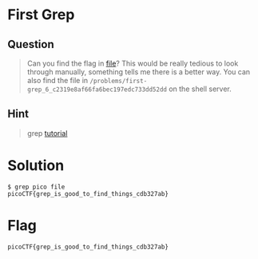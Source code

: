 # First Grep
## Question
>Can you find the flag in [file](files/file)? This would be really tedious to look through manually, something tells me there is a better way. You can also find the file in `/problems/first-grep_6_c2319e8af66fa6bec197edc733dd52dd` on the shell server.

## Hint
>grep [tutorial](https://ryanstutorials.net/linuxtutorial/grep.php)

# Solution
~~~~
$ grep pico file 
picoCTF{grep_is_good_to_find_things_cdb327ab}
~~~~

# Flag
`picoCTF{grep_is_good_to_find_things_cdb327ab}`
